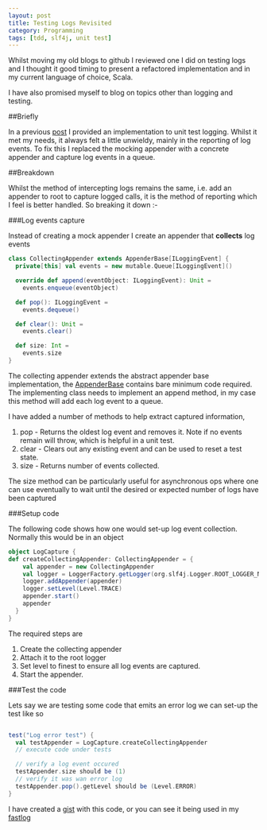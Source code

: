 ```yaml
---
layout: post
title: Testing Logs Revisited
category: Programming
tags: [tdd, slf4j, unit test]
---
```


Whilst moving my old blogs to github I reviewed one I did on testing logs and I thought it good timing to present a refactored implementation and in my current
language of choice, Scala.

I have also promised myself to blog on topics other than logging and testing.

##Briefly

In a previous [post](http://zaradai.github.io/Logger-Mocking-to-assist-unit-testing/) I provided an implementation to unit test logging.  Whilst it met my
needs, it always felt a little unwieldy, mainly in the reporting of log events.  To fix this I replaced the mocking appender with a concrete appender and capture log
events in a queue.

##Breakdown

Whilst the method of intercepting logs remains the same, i.e. add an appender to root to capture logged calls, it is the method of reporting which I feel is
better handled.  So breaking it down :-

###Log events capture

Instead of creating a mock appender I create an appender that **collects** log events

```Scala
class CollectingAppender extends AppenderBase[ILoggingEvent] {
  private[this] val events = new mutable.Queue[ILoggingEvent]()

  override def append(eventObject: ILoggingEvent): Unit =
    events.enqueue(eventObject)

  def pop(): ILoggingEvent =
    events.dequeue()

  def clear(): Unit =
    events.clear()

  def size: Int =
    events.size
}
```

The collecting appender extends the abstract appender base implementation, the [AppenderBase](http://logback.qos.ch/manual/appenders.html#AppenderBase)
contains bare minimum code required.  The implementing class needs to implement an append method, in my case this method will add each log event to a queue.

I have added a number of methods to help extract captured information,

1. pop - Returns the oldest log event and removes it.  Note if no events remain will throw, which is helpful in a unit test.
2. clear - Clears out any existing event and can be used to reset a test state.
3. size - Returns number of events collected.

The size method can be particularly useful for asynchronous ops where one can use eventually to wait until the desired or expected number of logs
have been captured

###Setup code

The following code shows how one would set-up log event collection.  Normally this would be in an object

```scala
object LogCapture {
def createCollectingAppender: CollectingAppender = {
    val appender = new CollectingAppender
    val logger = LoggerFactory.getLogger(org.slf4j.Logger.ROOT_LOGGER_NAME).asInstanceOf[ch.qos.logback.classic.Logger]
    logger.addAppender(appender)
    logger.setLevel(Level.TRACE)
    appender.start()
    appender
  }
}
```

The required steps are

1. Create the collecting appender
2. Attach it to the root logger
3. Set level to finest to ensure all log events are captured.
4. Start the appender.

###Test the code

Lets say we are testing some code that emits an error log we can set-up the test like so

```scala

test("Log error test") {
  val testAppender = LogCapture.createCollectingAppender
  // execute code under tests

  // verify a log event occured
  testAppender.size should be (1)
  // verify it was wan error log
  testAppender.pop().getLevel should be (Level.ERROR)
}
```

I have created a [gist](https://gist.github.com/zaradai/66e5f5e41d23df0f0031) with this code, or you can see it being used in
my [fastlog](https://github.com/zaradai/fastlog/blob/master/logging/src/test/scala/com/zaradai/fastlog/logging/ProxiedLoggingTest.scala)
